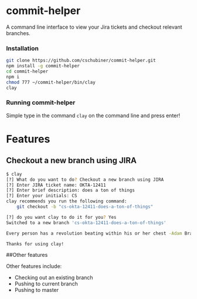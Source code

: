 commit-helper
=========

A command line interface to view your Jira tickets and checkout relevant branches.

### Installation
```bash
git clone https://github.com/cschubiner/commit-helper.git
npm install -g commit-helper
cd commit-helper
npm i
chmod 777 ~/commit-helper/bin/clay
clay
```

### Running commit-helper

Simple type in the command `clay` on the command line and press enter!

# Features

## Checkout a new branch using JIRA

```bash
$ clay
[?] What do you want to do? Checkout a new branch using JIRA
[?] Enter JIRA ticket name: OKTA-12411
[?] Enter brief description: does a ton of things
[?] Enter your initials: CS
clay recommends you run the following command:
    git checkout -b "cs-okta-12411-does-a-ton-of-things"

[?] do you want clay to do it for you? Yes
Switched to a new branch 'cs-okta-12411-does-a-ton-of-things'

Every person has a revolution beating within his or her chest -Adam Braun

Thanks for using clay!
```


##Other features

Other features include:

 - Checking out an existing branch
 - Pushing to current branch
 - Pushing to master
